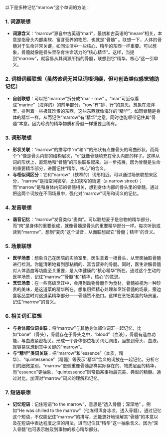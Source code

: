 以下是多种记忆“marrow”这个单词的方法：

### 1. 词源联想
 - **词源含义**：“marrow”源自中古英语“mari”，最初和古英语的“meare”相关，本意是指骨头内部柔软、富含营养的物质，也就是“骨髓” 。联想一下，人体的骨髓对于生命非常关键，如同生活中一些核心、精华的东西一样重要。可以想象，骨髓就像是骨头里孕育生命活力的“核心精华”。这样，当提到“marrow”，就容易从其词源所指的骨髓，联想到它“精华，核心”这一引申义。

### 2. 词根词缀联想（虽然该词无常见词根词缀，但可创造类似感觉辅助记忆）
 - **自创联想**：可以把“marrow”拆分成“mar - row” 。“mar”可近似看成“marine”（海洋的）的前半部分，“row”有“排，行”的意思。想象在海洋里，排列着一些极其珍贵的东西，这些东西就像海洋的“精华”，如同骨髓是身体的精华一样，从而记住“marrow”有“精华”之意，同时也能顺带记住其“骨髓”本意，因为珍贵的精华物质和骨髓一样重要且稀有。

### 3. 词形联想
 - **形状关联**：“marrow”的拼写中“m”和“r”的形状有点像骨头的弯曲形状，而两个“r”像是骨头内部的结构层次，“o”就像骨髓填充在骨头内部的样子。这样从词的形状上，直观地和“骨髓”的形象联系起来。进一步拓展，因为骨髓是生命的重要精华部分，进而记住“精华，核心”的含义。
 - **与相似词区分**：它和“narrow”（狭窄的）词形相近。可以通过场景联想来区分，“narrow”是指空间狭窄，比如狭窄的街道（a narrow street）；而“marrow”是和身体内部的骨髓相关，想到身体内部的骨头里的骨髓。通过把这两个词放在不同场景中，强化对“marrow”词形和词义的记忆。

### 4. 发音联想
 - **谐音记忆**：“marrow”发音类似“麦肉”。可以联想麦子是谷物的精华部分，而“肉”是身体的重要组成，就像骨髓是骨头的重要精华部分一样。每次听到或读到“marrow”，想到“麦肉”这个谐音，从而联想起它“骨髓；精华”的含义。

### 5. 场景联想
 - **医学场景**：想象自己在医院的实验室里，医生拿着一根骨头，从里面抽取骨髓进行检测。你能清晰地看到那粘稠的、富含营养的骨髓。同时，医生讲解骨髓对人体造血等功能至关重要，是人体健康的“核心精华”所在。通过这个生动的医学场景，记住“marrow”“骨髓”和“精华，核心”的意思。
 - **烹饪场景**：在一些高级烹饪中，会用到动物骨髓作为食材，骨髓被视为一种珍贵的美味，是这道菜的精华所在。想象厨师精心处理和烹饪骨髓的场景，旁边食客品尝时对这道菜精华部分——骨髓赞不绝口。这样在烹饪美食的场景里，记住“marrow”的含义。

### 6. 相关词汇联想
 - **与身体部位词关联**：将“marrow”与其他身体部位词汇一起记忆，比如“bone”（骨头），骨髓存在于骨头之中，“blood”（血液），骨髓有造血功能，与血液紧密相关。形成一个身体部位相关词汇网络，当想到骨头、血液，就容易联想到其中关键的“marrow”。
 - **与“精华”类词关联**：把“marrow”和“essence”（本质，精华）、“quintessence”（精髓）等表示“精华”含义的词放在一起记忆。分析它们的细微差别，“marrow”更侧重像骨髓那样实际存在的、物质层面的精华，而“essence”更抽象，“quintessence”则常指某事物最完美、典型的精髓。通过对比，加深对“marrow”词义的理解和记忆。

### 7. 短语联想
 - **记忆短语**：记住短语“to the marrow”，意思是“透入骨髓；深深地” 。例如“He was chilled to the marrow”（他冻得浑身冰凉，透入骨髓）。通过记忆这个短语，不仅能记住“marrow”的拼写，还能更好地理解其“骨髓”的本意以及在短语中表达程度之深的用法，进而记住其“精华”这一抽象含义，因为“深入骨髓”也可表示触及到事物的核心精华部分。 